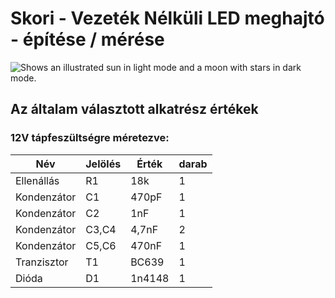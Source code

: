 # Skori - Vezeték Nélküli LED meghajtó - építése / mérése

<picture>
  <source media="(prefers-color-scheme: dark)" srcset="http://skory.gylcomp.hu/kapcs/energiairanyjelzo_sch.png">
  <source media="(prefers-color-scheme: light)" srcset="http://skory.gylcomp.hu/kapcs/energiairanyjelzo_sch.png">
  <img alt="Shows an illustrated sun in light mode and a moon with stars in dark mode." src="http://skory.gylcomp.hu/kapcs/energiairanyjelzo_sch.png">
</picture>

## Az általam választott alkatrész értékek

### 12V tápfeszültségre méretezve:

|Név|Jelölés|Érték|darab|
|---|-------|-----|-----|
|Ellenállás|R1|18k|1|
|Kondenzátor|C1|470pF|1|
|Kondenzátor|C2|1nF|1|
|Kondenzátor|C3,C4|4,7nF|2|
|Kondenzátor|C5,C6|470nF|1|
|Tranzisztor|T1|BC639|1|
|Dióda|D1|1n4148|1|
